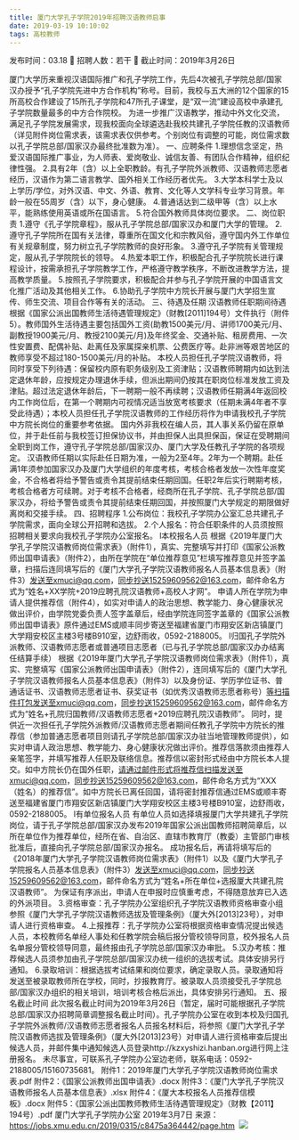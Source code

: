 ```yaml
---
title: 厦门大学孔子学院2019年招聘汉语教师启事
date: 2019-03-19 10:10:02
tags: 高校教师
---
```

发布时间：03.18   🌟   招聘人数：若干   🌈   截止时间：2019年3月26日
<!-- more -->
厦门大学历来重视汉语国际推广和孔子学院工作，先后4次被孔子学院总部/国家汉办授予“孔子学院先进中方合作机构”称号。目前，我校与五大洲的12个国家的15所高校合作建设了15所孔子学院和47所孔子课堂，是“双一流”建设高校中承建孔子学院数量最多的中方合作院校。
为进一步推广汉语教学，推动中外文化交流，满足孔子学院发展需求，现我校面向全球遴选赴我校共建孔子学院任教的汉语教师（详见附件岗位需求表，该需求表仅供参考。个别岗位有调整的可能，岗位需求数以孔子学院总部/国家汉办最终批准数为准）。
一、应聘条件
1.理想信念坚定，热爱汉语国际推广事业，为人师表、爱岗敬业、诚信友善、有团队合作精神，组织纪律性强。
2.具有2年（含）以上全职教龄。有孔子学院外派教师、汉语教师志愿者经历，汉语作为第二语言教学、国外相关工作经历者优先。
3.大学本科学士及以上学历/学位，对外汉语、中文、外语、教育、文化等人文学科专业学习背景。年龄一般在55周岁（含）以下，身心健康。
4.普通话达到二级甲等（含）以上水平，能熟练使用英语或所在国语言。
5.符合国外教师具体岗位要求。
二、岗位职责
1.遵守《孔子学院章程》，服从孔子学院总部/国家汉办和厦门大学的管理。
2.遵守孔子学院所在国有关法律，尊重所在国文化和宗教风俗，遵守国内外工作单位有关规章制度，努力树立孔子学院教师的良好形象。
3.遵守孔子学院有关管理规定，服从孔子学院院长的领导。
4.热爱本职工作，积极配合孔子学院院长进行课程设计，按需承担孔子学院教学工作，严格遵守教学秩序，不断改进教学方法，提高教学质量。
5.按照孔子学院要求，积极配合并参与孔子学院开展的中国语言文化推广活动及其他相关工作。
6.协助孔子学院中方院长开展与厦门大学招生宣传、师生交流、项目合作等有关的活动。
三、待遇及任期
汉语教师任职期间待遇根据《国家公派出国教师生活待遇管理规定》（财教[2011]194号）文件执行（附件5）。教师国外生活待遇主要包括国外工资(助教1500美元/月、讲师1700美元/月、副教授1900美元/月、教授2100美元/月)及年终奖金、交通补贴、租房费用、一次性安置费、配偶补贴、赴离任及家属探亲机票、公费医疗等。赴非洲等艰苦地区的教师享受不超过180-1500美元/月的补贴。
本校人员担任孔子学院汉语教师，将同时享受下列待遇：保留校内原有职务级别及工资津贴；汉语教师聘期内如达到法定退休年龄，应按规定办理退休手续，但派出期间仍按其在职岗位标准发放工资及津贴。超过法定退休年龄后，下一聘期一般不再续聘；汉语教师任期满4年返回校内工作岗位后，在第一个聘期内可视情况适当放宽考核要求（任期未满4年者不享受此待遇）；本校人员担任孔子学院汉语教师的工作经历将作为申请我校孔子学院中方院长岗位的重要参考依据。
国内外非我校在编人员，其人事关系仍留在原单位，并于赴任前与我校签订担保协议书，并由担保人出具担保函，保证在受聘期间全职到岗工作，遵守孔子学院总部/国家汉办、厦门大学及任教孔子学院的各项规定。
汉语教师任期以实际赴任日期为准，一般为2至4年。2年为一个聘期。赴任满1年须参加国家汉办及厦门大学组织的年度考核，考核合格者发放一次性年度奖金，不合格者将给予警告或责令其提前结束任期回国。任职2年后实行聘期考核，考核合格者方可续聘。对于考核不合格者，经商所在孔子学院、孔子学院总部/国家汉办，将给予警告或责令其提前结束任期回国，并按照厦门大学规定的期限做好离岗和交接手续。
四、招聘程序
1.公布岗位：我校孔子学院办公室汇总共建孔子学院需求，面向全球公开招聘和选拔。
2.个人报名：符合任职条件的人员须按照招聘相关要求向我校孔子学院办公室报名。
l本校报名人员
根据《2019年厦门大学孔子学院汉语教师岗位需求表》（附件1），真实、完整填写并打印《国家公派教师出国申请表》（附件2），由所在学院在“单位推荐意见”栏填写推荐意见并签字盖章，扫描后连同填写后的《厦门大学孔子学院汉语教师报名人员基本信息表》（附件3）发送至xmuci@qq.com，同步抄送15259609562@163.com，邮件命名方式为“姓名+XX学院+2019应聘孔院汉语教师+高校人才网”。
申请人所在学院为申请人提供推荐信（附件4），如实对申请人的政治思想、教学能力、身心健康状况做出评价，由学院党委负责人签字盖章后，经由学院连同签字盖章的《国家公派教师出国申请表》原件通过EMS或顺丰同步寄送至福建省厦门市翔安区新店镇厦门大学翔安校区主楼3号楼B910室，边舒雨收，0592-2188005。
l归国孔子学院外派教师、汉语教师志愿者或普通项目志愿者（已与孔子学院总部/国家汉办办结离任结算手续）
根据《2019年厦门大学孔子学院汉语教师岗位需求表》（附件1），真实、完整填写《国家公派教师出国申请表》（附件2），连同填写后的《厦门大学孔子学院汉语教师报名人员基本信息表》（附件3）以及身份证、学历学位证书、普通话证书、汉语教师志愿者证书、获奖证书（如优秀汉语教师志愿者称号）等扫描件打包发送至xmuci@qq.com，同步抄送15259609562@163.com，邮件命名方式为“姓名+孔院归国教师/汉语教师志愿者+2019应聘孔院汉语教师”。
同时，提供近一次担任孔子学院外派教师/汉语教师志愿者期间任教孔子学院中方院长的推荐信（参加普通志愿者项目则请孔子学院总部/国家汉办驻当地管理教师提供），如实对申请人政治思想、教学能力、身心健康状况做出评价。推荐信落款须由推荐人亲笔签字，并填写推荐人任职及联络信息。推荐信以密封形式经由中方院长本人提交。如中方院长仍在国外任职，请通过邮件形式将推荐信扫描发送至xmuci@qq.com，同步抄送15259609562@163.com，邮件命名方式为“XXX（姓名）的推荐信”。如中方院长已离任回国，请将密封推荐信通过EMS或顺丰寄送至福建省厦门市翔安区新店镇厦门大学翔安校区主楼3号楼B910室，边舒雨收，0592-2188005。
l有单位报名人员
有单位人员如选择填报厦门大学共建孔子学院岗位，请于孔子学院总部/国家汉办发布2019年国家公派出国教师招聘简章后，以所在单位作为推荐单位，经所在省、自治区、直辖市教育厅（教委）主管部门审核批准后，直接向孔子学院总部/国家汉办报名。
成功报名后，再请将填写后的《2018年厦门大学孔子学院汉语教师岗位需求表》（附件1）以及《厦门大学孔子学院报名人员基本信息表》（附件3）发送至xmuci@qq.com，同步抄送15259609562@163.com，邮件命名方式为“姓名+所在单位+选报厦大共建孔院汉语教师”。
为保证有序派出，申请人在申报时应慎重考虑，不得随意放弃已入选的外派项目。
3.资格审查：孔子学院办公室组织孔子学院汉语教师资格审查小组参照《厦门大学孔子学院汉语教师选拔及管理条例》（厦大外[2013]23号），对申请人进行资格审查。
4.上报推荐：孔子学院办公室将根据资格审查情况提出候选人员，本校教师名单经人事处和任教学院会稿后报分管校领导同意，校外报名人员名单报分管校领导同意，最终报由孔子学院总部/国家汉办审批。
5.汉办考核：推荐候选人员须参加由孔子学院总部/国家汉办统一组织的选拔考试。具体安排另行通知。
6.录取培训：根据选拔考试结果和岗位要求，确定录取人员。录取通知将发送至被录取教师所在学校，同时，抄报教育厅。被录取人员须接受孔子学院总部/国家汉办组织的相关培训，培训考核合格后派出，具体安排另行通知。
五、报名截止时间
此次报名截止时间为2019年3月26日（暂定，届时可能根据孔子学院总部/国家汉办招聘简章调整报名截止时间）。孔子学院办公室在收到本校及归国孔子学院外派教师/汉语教师志愿者报名人员报名材料后，将参照《厦门大学孔子学院汉语教师选拔及管理条例》（厦大外[2013]23号）对申请人进行资格审查后提出候选人员，并邮件集中通知候选人员登录http://kzxyshizi.hanban.org进行网上注册报名。
未尽事宜，可联系孔子学院办公室边老师，联系电话：0592-2188005/15160735681。
附件1：2019年厦门大学孔子学院汉语教师岗位需求表.pdf
附件2：《国家公派教师出国申请表》.docx
附件3：《厦门大学孔子学院汉语教师报名人员基本信息表》.xlsx
附件4：《厦大本校报名人员推荐信模板》.docx
附件5：《国家公派出国教师教师生活待遇管理规定》（财教【2011】194号）.pdf
厦门大学孔子学院办公室
2019年3月7日
来源：
https://jobs.xmu.edu.cn/2019/0315/c8475a364442/page.htm
 ![](https://cdn.weiweiblog.cn/20181015134814.png)